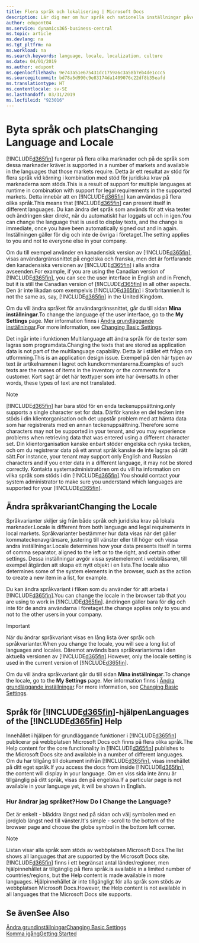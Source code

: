 ```yaml
---
title: Flera språk och lokalisering | Microsoft Docs
description: Lär dig mer om hur språk och nationella inställningar påverkar din upplevelse i Business Central.
author: edupont04
ms.service: dynamics365-business-central
ms.topic: article
ms.devlang: na
ms.tgt_pltfrm: na
ms.workload: na
ms.search.keywords: language, locale, localization, culture
ms.date: 04/01/2019
ms.author: edupont
ms.openlocfilehash: 9e743a51e675431dc1759a6c3a58b7eb4de1ccc5
ms.sourcegitcommit: bd78a5d990c9e83174da1409076c22df8b35eafd
ms.translationtype: HT
ms.contentlocale: sv-SE
ms.lasthandoff: 03/31/2019
ms.locfileid: "923016"
---
```

# <a name="changing-language-and-locale"></a><span data-ttu-id="81c3b-103">Byta språk och plats</span><span class="sxs-lookup"><span data-stu-id="81c3b-103">Changing Language and Locale</span></span>

[!INCLUDE[d365fin](includes/d365fin_md.md)] <span data-ttu-id="81c3b-104">fungerar på flera olika marknader och på de språk som dessa marknader kräver.</span><span class="sxs-lookup"><span data-stu-id="81c3b-104">is supported in a number of markets and available in the languages that those markets require.</span></span> <span data-ttu-id="81c3b-105">Detta är ett resultat av stöd för flera språk vid körning i kombination med stöd för juridiska krav på marknaderna som stöds.</span><span class="sxs-lookup"><span data-stu-id="81c3b-105">This is a result of support for multiple languages at runtime in combination with support for legal requirements in the supported markets.</span></span> <span data-ttu-id="81c3b-106">Detta innebär att en [!INCLUDE[d365fin](includes/d365fin_md.md)] kan användas på flera olika språk.</span><span class="sxs-lookup"><span data-stu-id="81c3b-106">This means that [!INCLUDE[d365fin](includes/d365fin_md.md)] can present itself in different languages.</span></span> <span data-ttu-id="81c3b-107">Du kan ändra det språk som används för att visa texter och ändringen sker direkt, när du automatiskt har loggats ut och in igen.</span><span class="sxs-lookup"><span data-stu-id="81c3b-107">You can change the language that is used to display texts, and the change is immediate, once you have been automatically signed out and in again.</span></span> <span data-ttu-id="81c3b-108">Inställningen gäller för dig och inte de övriga i företaget.</span><span class="sxs-lookup"><span data-stu-id="81c3b-108">The setting applies to you and not to everyone else in your company.</span></span>  

<span data-ttu-id="81c3b-109">Om du till exempel använder en kanadensisk version av [!INCLUDE[d365fin](includes/d365fin_md.md)], visas användargränssnittet på engelska och franska, men det är fortfarande den kanadensiska versionen av [!INCLUDE[d365fin](includes/d365fin_md.md)] i alla andra avseenden.</span><span class="sxs-lookup"><span data-stu-id="81c3b-109">For example, if you are using the Canadian version of [!INCLUDE[d365fin](includes/d365fin_md.md)], you can see the user interface in English and in French, but it is still the Canadian version of [!INCLUDE[d365fin](includes/d365fin_md.md)] in all other aspects.</span></span> <span data-ttu-id="81c3b-110">Den är inte likadan som exempelvis [!INCLUDE[d365fin](includes/d365fin_md.md)] i Storbritannien.</span><span class="sxs-lookup"><span data-stu-id="81c3b-110">It is not the same as, say, [!INCLUDE[d365fin](includes/d365fin_md.md)] in the United Kingdom.</span></span>  

<span data-ttu-id="81c3b-111">Om du vill ändra språket för användargränssnittet, går du till sidan **Mina inställningar**.</span><span class="sxs-lookup"><span data-stu-id="81c3b-111">To change the language of the user interface, go to the **My Settings** page.</span></span> <span data-ttu-id="81c3b-112">Mer information finns i [Ändra grundläggande inställningar](ui-change-basic-settings.md#language).</span><span class="sxs-lookup"><span data-stu-id="81c3b-112">For more information, see [Changing Basic Settings](ui-change-basic-settings.md#language).</span></span>  

<span data-ttu-id="81c3b-113">Det ingår inte i funktionen Multilanguage att ändra språk för de texter som lagras som programdata.</span><span class="sxs-lookup"><span data-stu-id="81c3b-113">Changing the texts that are stored as application data is not part of the multilanguage capability.</span></span> <span data-ttu-id="81c3b-114">Detta är i stället ett fråga om utformning.</span><span class="sxs-lookup"><span data-stu-id="81c3b-114">This is an application design issue.</span></span> <span data-ttu-id="81c3b-115">Exempel på den här typen av text är artikelnamnen i lagret och kundkommentarerna.</span><span class="sxs-lookup"><span data-stu-id="81c3b-115">Examples of such texts are the names of items in the inventory or the comments for a customer.</span></span> <span data-ttu-id="81c3b-116">Kort sagt är det här texttyper som inte har översatts.</span><span class="sxs-lookup"><span data-stu-id="81c3b-116">In other words, these types of text are not translated.</span></span>  

> [!NOTE]  
> [!INCLUDE[d365fin](includes/d365fin_md.md)] <span data-ttu-id="81c3b-117">har bara stöd för en enda teckenuppsättning.</span><span class="sxs-lookup"><span data-stu-id="81c3b-117">only supports a single character set for data.</span></span> <span data-ttu-id="81c3b-118">Därför kanske en del tecken inte stöds i din klientorganisation och det uppstår problem med att hämta data som har registrerats med en annan teckenuppsättning.</span><span class="sxs-lookup"><span data-stu-id="81c3b-118">Therefore some characters may not be supported in your tenant, and you may experience problems when retrieving data that was entered using a different character set.</span></span> <span data-ttu-id="81c3b-119">Din klientorganisation kanske enbart stöder engelska och ryska tecken, och om du registrerar data på ett annat språk kanske de inte lagras på rätt sätt.</span><span class="sxs-lookup"><span data-stu-id="81c3b-119">For instance, your tenant may support only English and Russian characters and if you enter data in a different language, it may not be stored correctly.</span></span> <span data-ttu-id="81c3b-120">Kontakta systemadministratören om du vill ha information om vilka språk som stöds i din [!INCLUDE[d365fin](includes/d365fin_md.md)].</span><span class="sxs-lookup"><span data-stu-id="81c3b-120">You should contact your system administrator to make sure you understand which languages are supported for your [!INCLUDE[d365fin](includes/d365fin_md.md)].</span></span>  

## <a name="changing-the-locale"></a><span data-ttu-id="81c3b-121">Ändra språkvariant</span><span class="sxs-lookup"><span data-stu-id="81c3b-121">Changing the Locale</span></span>
<span data-ttu-id="81c3b-122">Språkvarianter skiljer sig från både språk och juridiska krav på lokala marknader.</span><span class="sxs-lookup"><span data-stu-id="81c3b-122">Locale is different from both language and legal requirements in local markets.</span></span> <span data-ttu-id="81c3b-123">Språkvarianter bestämmer hur data visas när det gäller kommateckenavgränsare, justering till vänster eller till höger och vissa andra inställningar.</span><span class="sxs-lookup"><span data-stu-id="81c3b-123">Locale determines how your data presents itself in terms of comma separator, aligned to the left or to the right, and certain other settings.</span></span> <span data-ttu-id="81c3b-124">Dessa inställningar avgör vissa systemelement i webbläsaren, till exempel åtgärden att skapa ett nytt objekt i en lista.</span><span class="sxs-lookup"><span data-stu-id="81c3b-124">The locale also determines some of the system elements in the browser, such as the action to create a new item in a list, for example.</span></span>  

<span data-ttu-id="81c3b-125">Du kan ändra språkvariant i fliken som du använder för att arbeta i [!INCLUDE[d365fin](includes/d365fin_md.md)].</span><span class="sxs-lookup"><span data-stu-id="81c3b-125">You can change the locale in the browser tab that you are using to work in [!INCLUDE[d365fin](includes/d365fin_md.md)].</span></span> <span data-ttu-id="81c3b-126">ändringen gäller bara för dig och inte för de andra användarna i företaget.</span><span class="sxs-lookup"><span data-stu-id="81c3b-126">the change applies only to you and not to the other users in your company.</span></span>  

> [!IMPORTANT]  
>  <span data-ttu-id="81c3b-127">När du ändrar språkvariant visas en lång lista över språk och språkvarianter.</span><span class="sxs-lookup"><span data-stu-id="81c3b-127">When you change the locale, you will see a long list of languages and locales.</span></span> <span data-ttu-id="81c3b-128">Däremot används bara språkvarianterna i den aktuella versionen av [!INCLUDE[d365fin](includes/d365fin_md.md)].</span><span class="sxs-lookup"><span data-stu-id="81c3b-128">However, only the locale setting is used in the current version of [!INCLUDE[d365fin](includes/d365fin_md.md)].</span></span>  

<span data-ttu-id="81c3b-129">Om du vill ändra språkvariant går du till sidan **Mina inställningar**.</span><span class="sxs-lookup"><span data-stu-id="81c3b-129">To change the locale, go to the **My Settings** page.</span></span> <span data-ttu-id="81c3b-130">Mer information finns i [Ändra grundläggande inställningar](ui-change-basic-settings.md).</span><span class="sxs-lookup"><span data-stu-id="81c3b-130">For more information, see [Changing Basic Settings](ui-change-basic-settings.md).</span></span>  

## <a name="languages-of-the-included365finincludesd365finmdmd-help"></a><span data-ttu-id="81c3b-131">Språk för [!INCLUDE[d365fin](includes/d365fin_md.md)]-hjälpen</span><span class="sxs-lookup"><span data-stu-id="81c3b-131">Languages of the [!INCLUDE[d365fin](includes/d365fin_md.md)] Help</span></span>
<span data-ttu-id="81c3b-132">Innehållet i hjälpen för grundläggande funktioner i [!INCLUDE[d365fin](includes/d365fin_md.md)] publicerar på webbplatsen Microsoft Docs och finns på flera olika språk.</span><span class="sxs-lookup"><span data-stu-id="81c3b-132">The Help content for the core functionality in [!INCLUDE[d365fin](includes/d365fin_md.md)] publishes to the Microsoft Docs site and available in a number of different languages.</span></span> <span data-ttu-id="81c3b-133">Om du har tillgång till dokument inifrån [!INCLUDE[d365fin](includes/d365fin_md.md)], visas innehållet på ditt eget språk.</span><span class="sxs-lookup"><span data-stu-id="81c3b-133">If you access the docs from inside [!INCLUDE[d365fin](includes/d365fin_md.md)], the content will display in your language.</span></span> <span data-ttu-id="81c3b-134">Om en viss sida inte ännu är tillgänglig på ditt språk, visas den på engelska.</span><span class="sxs-lookup"><span data-stu-id="81c3b-134">If a particular page is not available in your language yet, it will be shown in English.</span></span>

### <a name="how-do-i-change-the-language"></a><span data-ttu-id="81c3b-135">Hur ändrar jag språket?</span><span class="sxs-lookup"><span data-stu-id="81c3b-135">How Do I Change the Language?</span></span>
<span data-ttu-id="81c3b-136">Det är enkelt - bläddra längst ned på sidan och välj symbolen med en jordglob längst ned till vänster.</span><span class="sxs-lookup"><span data-stu-id="81c3b-136">It's simple - scroll to the bottom of the browser page and choose the globe symbol in the bottom left corner.</span></span>

> [!NOTE]  
> <span data-ttu-id="81c3b-137">Listan visar alla språk som stöds av webbplatsen Microsoft Docs.</span><span class="sxs-lookup"><span data-stu-id="81c3b-137">The list shows all languages that are supported by the Microsoft Docs site.</span></span> [!INCLUDE[d365fin](includes/d365fin_md.md)] <span data-ttu-id="81c3b-138">finns i ett begränsat antal länder/regioner, men hjälpinnehållet är tillgänglig på flera språk.</span><span class="sxs-lookup"><span data-stu-id="81c3b-138">is available in a limited number of countries/regions, but the Help content is made available in more languages.</span></span> <span data-ttu-id="81c3b-139">Hjälpinnehållet är inte tillgängligt för alla språk som stöds av webbplatsen Microsoft Docs.</span><span class="sxs-lookup"><span data-stu-id="81c3b-139">However, the Help content is not available in all languages that the Microsoft Docs site supports.</span></span>

## <a name="see-also"></a><span data-ttu-id="81c3b-140">Se även</span><span class="sxs-lookup"><span data-stu-id="81c3b-140">See Also</span></span>  
[<span data-ttu-id="81c3b-141">Ändra grundinställningar</span><span class="sxs-lookup"><span data-stu-id="81c3b-141">Changing Basic Settings</span></span>](ui-change-basic-settings.md)  
[<span data-ttu-id="81c3b-142">Komma igång</span><span class="sxs-lookup"><span data-stu-id="81c3b-142">Getting Started</span></span>](product-get-started.md)  
